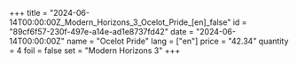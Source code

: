 +++
title = "2024-06-14T00:00:00Z_Modern_Horizons_3_Ocelot_Pride_[en]_false"
id = "89cf6f57-230f-497e-a14e-ad1e8737fd42"
date = "2024-06-14T00:00:00Z"
name = "Ocelot Pride"
lang = ["en"]
price = "42.34"
quantity = 4
foil = false
set = "Modern Horizons 3"
+++

